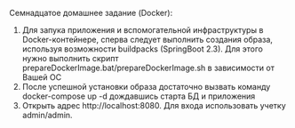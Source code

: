 Семнадцатое домашнее задание (Docker):
1. Для запука приложения и вспомогательной инфраструктуры в Docker-контейнере, сперва следует выполнить создания образа,
используя возможности buildpacks (SpringBoot 2.3). Для этого нужно выполнить скрипт prepareDockerImage.bat/prepareDockerImage.sh 
в зависимости от Вашей ОС
2. После успешной установки образа достаточно вызвать команду 
docker-compose up -d
дождавшись старта БД и приложения
3. Открыть адрес http://localhost:8080. Для входа использовать учетку admin/admin.